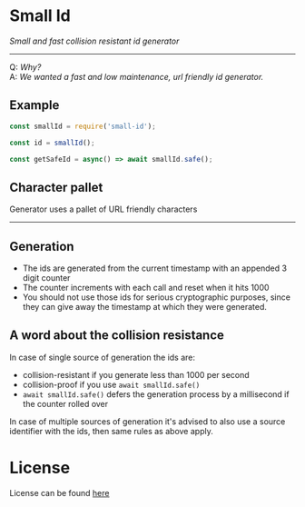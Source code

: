 # Small Id
_Small and fast collision resistant id generator_
___

Q: _Why?_ <br>
A: _We wanted a fast and low maintenance, url friendly id generator._

## Example
```js
const smallId = require('small-id');

const id = smallId();

const getSafeId = async() => await smallId.safe();
```

## Character pallet
Generator uses a pallet of URL friendly characters
___

## Generation
- The ids are generated from the current timestamp with an appended 3 digit counter
- The counter increments with each call and reset when it hits 1000
- You should not use those ids for serious cryptographic purposes, since they can give away the timestamp at which they were generated.

## A word about the collision resistance

In case of single source of generation the ids are:
 - collision-resistant if you generate less than 1000 per second
 - collision-proof if you use `await smallId.safe()`
  - `await smallId.safe()` defers the generation process by a millisecond if the counter rolled over

In case of multiple sources of generation it's advised to also use a source identifier with the ids, then same rules as above apply.

# License
License can be found [here](https://github.com/findie/small-id/blob/master/license.md)

